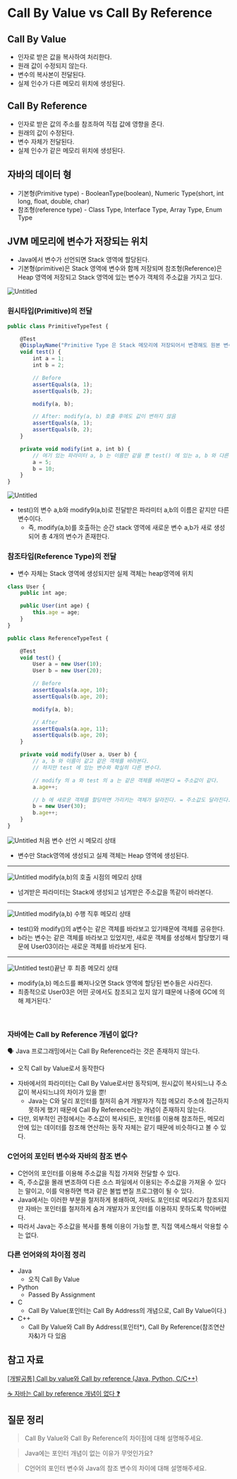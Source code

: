 # Call By Value vs Call By Reference

## Call By Value

- 인자로 받은 값을 복사하여 처리한다.
- 원래 값이 수정되지 않는다.
- 변수의 복사본이 전달된다.
- 실제 인수가 다른 메모리 위치에 생성된다.

## Call By Reference

- 인자로 받은 값의 주소를 참조하여 직접 값에 영향을 준다.
- 원래의 값이 수정된다.
- 변수 자체가 전달된다.
- 실제 인수가 같은 메모리 위치에 생성된다.

## 자바의 데이터 형

- 기본형(Primitive type) - BooleanType(boolean), Numeric Type(short, int long, float, double, char)
- 참조형(reference type) - Class Type, Interface Type, Array Type, Enum Type

## JVM 메모리에 변수가 저장되는 위치

- Java에서 변수가 선언되면 Stack 영역에 할당된다.
- 기본형(primitive)은 Stack 영역에 변수와 함께 저장되며 참조형(Reference)은 Heap 영역에 저장되고 Stack 영역에 있는 변수가 객체의 주소값을 가지고 있다.

![Untitled](img/jvm_positition.png)

### 원시타입(Primitive)의 전달

```jsx
public class PrimitiveTypeTest {

    @Test
    @DisplayName("Primitive Type 은 Stack 메모리에 저장되어서 변경해도 원본 변수에 영향이 없다")
    void test() {
        int a = 1;
        int b = 2;

        // Before
        assertEquals(a, 1);
        assertEquals(b, 2);

        modify(a, b);

        // After: modify(a, b) 호출 후에도 값이 변하지 않음
        assertEquals(a, 1);
        assertEquals(b, 2);
    }

    private void modify(int a, int b) {
        // 여기 있는 파라미터 a, b 는 이름만 같을 뿐 test() 에 있는 a, b 와 다른 변수
        a = 5;
        b = 10;
    }
}
```

![Untitled](img/primitive.png)

- test()의 변수 a,b와 modify9(a,b)로 전달받은 파라미터 a,b의 이름은 같지만 다른 변수이다.
    - 즉, modify(a,b)를 호출하는 순간 stack 영역에 새로운 변수 a,b가 새로 생성되어 총 4개의 변수가 존재한다.

### 참조타입(Reference Type)의 전달

- 변수 자체는 Stack 영역에 생성되지만 실제 객체는 heap영역에 위치

```jsx
class User {
    public int age;

    public User(int age) {
        this.age = age;
    }
}

public class ReferenceTypeTest {

    @Test
    void test() {
        User a = new User(10);
        User b = new User(20);

        // Before
        assertEquals(a.age, 10);
        assertEquals(b.age, 20);

        modify(a, b);

        // After
        assertEquals(a.age, 11);
        assertEquals(b.age, 20);
    }

    private void modify(User a, User b) {
        // a, b 와 이름이 같고 같은 객체를 바라본다.
        // 하지만 test 에 있는 변수와 확실히 다른 변수다.

        // modify 의 a 와 test 의 a 는 같은 객체를 바라본다 = 주소값이 같다.
        a.age++;

        // b 에 새로운 객체를 할당하면 가리키는 객체가 달라진다. = 주소값도 달라진다.
        b = new User(30);
        b.age++;
    }
}
```
![Untitled](img/reference1.png)
처음 변수 선언 시 메모리 상태
- 변수만 Stack영역에 생성되고 실제 객체는 Heap 영역에 생성된다.
---

![Untitled](img/reference2.png)
modify(a,b)의 호출 시점의 메모리 상태 
- 넘겨받은 파라미터는 Stack에 생성되고 넘겨받은 주소값을 똑같이 바라본다. 

---
![Untitled](img/reference3.png)
modify(a,b) 수행 직후 메모리 상태
- test()와 modify()의 a변수는 같은 객체를 바라보고 있기때문에 객체를 공유한다.
- b라는 변수는 같은 객체를 바라보고 있었지만, 새로운 객체를 생성해서 할당했기 때문에 User03이라는 새로운 객체를 바라보게 된다. 

---
![Untitled](img/reference4.png)
test()끝난 후 최종 메모리 상태
- modify(a,b) 메소드를 빠져나오면 Stack 영역에 할당된 변수들은 사라진다.
- 최종적으로 User03은 어떤 곳에서도 참조되고 있지 않기 떄문에 나중에 GC에 의해 제거된다.'

<br>

### 자바에는 Call by Reference 개념이 없다?

<aside>
🗣 Java 프로그래밍에서는 Call By Reference라는 것은 존재하지 않는다.

- 오직 Call by Value로서 동작한다
</aside>

- 자바에서의 파라미터는 Call By Value로서만 동작되며, 원시값이 복사되느냐 주소값이 복사되느냐의 차이가 있을 뿐!
    - Java는 C와 달리 포인터를 철저히 숨겨 개발자가 직접 메모리 주소에 접근하지 못하게 했기 때문에 Call By Reference라는 개념이 존재하지 않는다.
- 다만, 외부적인 관점에서는 주소값이 복사되든, 포인터를 이용해 참조하든, 메모리 안에 있는 데이터를 참조해 연산하는 동작 자체는 같기 때문에 비슷하다고 볼 수 있다.

### C언어의 포인터 변수와 자바의 참조 변수

- C언어의 포인터를 이용해 주소값을 직접 가져와 전달할 수 있다.
- 즉, 주소값을 몰래 변조하여 다른 소스 파일에서 이용되는 주소값을 가져올 수 있다는 말이고, 이를 악용하면 핵과 같은 불법 변질 프로그램이 될 수 있다.
- Java에서는 이러한 부분을 철저하게 봉쇄하여, 자바도 포인터로 메모리가 참조되지만 자바는 포인터를 철저하게 숨겨 개발자가 포인터를 이용하지 못하도록 막아버렸다.
- 따라서 Java는 주소값을 복사를 통해 이용이 가능할 뿐, 직접 액세스해서 악용할 수는 없다.

### 다른 언어와의 차이점 정리

- Java
    - 오직 Call By Value
- Python
    - Passed By Assignment
- C
    - Call By Value(포인터는 Call By Address의 개념으로, Call By Value이다.)
- C++
    - Call By Value와 Call By Address(포인터*), Call By Reference(참조연산자&)가 다 있음

## 참고 자료

[[개발공통] Call by value와 Call by reference (Java, Python, C/C++)](https://hoons-dev.tistory.com/76)

[](https://github.com/devFancy/2023-CS-Study/blob/main/java/java_call_by_value.md)

[☕ 자바는 Call by reference 개념이 없다 ❓](https://inpa.tistory.com/entry/JAVA-☕-자바는-Call-by-reference-개념이-없다-❓)

## 질문 정리

> Call By Value와 Call By Reference의 차이점에 대해 설명해주세요.
> 

> Java에는 포인터 개념이 없는 이유가 무엇인가요?
> 

> C언어의 포인터 변수와 Java의 참조 변수의 차이에 대해 설명해주세요.
>